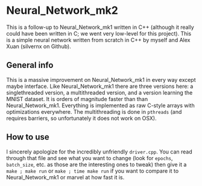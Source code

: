 # Neural_Network_mk2
This is a follow-up to Neural\_Network\_mk1 written in C++ (although it really
could have been written in C; we went very low-level for this project). This is
a simple neural network written from scratch in C++ by myself and Alex Xuan
(silvernx on Github). 

## General info
This is a massive improvement on Neural\_Network\_mk1 in every way except maybe
interface. Like Neural\_Network\_mk1 there are three versions here: a
singlethreaded version, a multithreaded version, and a version learning the
MNIST dataset. It is orders of magnitude faster than than Neural\_Network\_mk1.
Everything is implemented as raw C-style arrays with optimizations everywhere.
The multithreading is done in `pthreads` (and requires barriers, so
unfortunately it does not work on OSX). 

## How to use
I sincerely apologize for the incredibly unfriendly `driver.cpp`. You can read
through that file and see what you want to change (look for `epochs`,
`batch_size`, etc. as those are the interesting ones to tweak) then give it a
`make ; make run` or `make ; time make run` if you want to compare it to
Neural\_Network\_mk1 or marvel at how fast it is.

